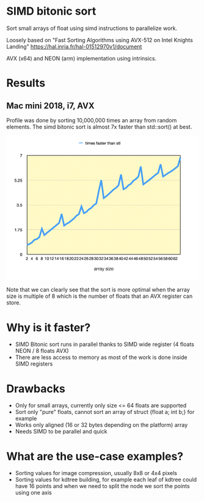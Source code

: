 # SIMD bitonic sort

Sort small arrays of float using simd instructions to parallelize work.

Loosely based on "Fast Sorting Algorithms using AVX-512 on Intel Knights Landing" https://hal.inria.fr/hal-01512970v1/document

AVX (x64) and NEON (arm) implementation using intrinsics.

# Results

## Mac mini 2018, i7, AVX
Profile was done by sorting 10,000,000 times an array from random elements. The simd bitonic sort is almost 7x faster than std::sort() at best.

![AVX chart](/images/AVX_chart.png)

Note that we can clearly see that the sort is more optimal when the array size is multiple of 8 which is the number of floats that an AVX register can store.


# Why is it faster?

* SIMD Bitonic sort runs in parallel thanks to SIMD wide register (4 floats NEON / 8 floats AVX)
* There are less access to memory as most of the work is done inside SIMD registers


# Drawbacks
* Only for small arrays, currently only size <= 64 floats are supported
* Sort only "pure" floats, cannot sort an array of struct {float a; int b;}  for example
* Works only aligned (16 or 32 bytes depending on the platform) array 
* Needs SIMD to be parallel and quick

# What are the use-case examples?
* Sorting values for image compression, usually 8x8 or 4x4 pixels
* Sorting values for kdtree building, for example each leaf of kdtree could have 16 points and when we need to split the node we sort the points using one axis
